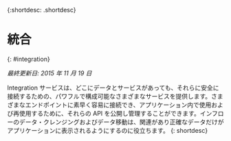 {:shortdesc: .shortdesc} 

# 統合
{: #integration}

*最終更新日: 2015 年 11 月 19 日*

Integration サービスは、どこにデータとサービスがあっても、それらに安全に接続するための、パワフルで構成可能なさまざまなサービスを提供します。さまざまなエンドポイントに素早く容易に接続でき、アプリケーション内で使用および再使用するために、それらの API を公開し管理することができます。インフローのデータ・クレンジングおよびデータ移動は、関連があり正確なデータだけがアプリケーションに表示されるようにするのに役立ちます。
{: shortdesc}



